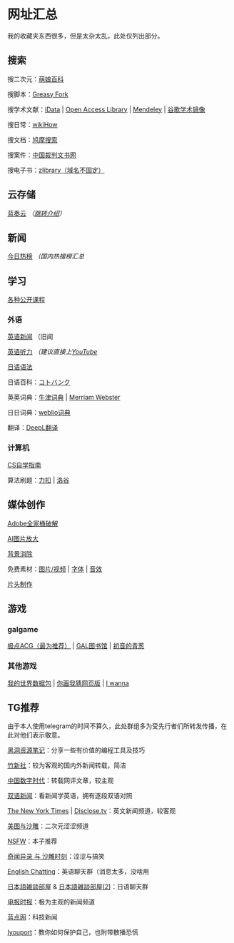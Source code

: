 # 网址汇总
我的收藏夹东西很多，但是太杂太乱，此处仅列出部分。
## 搜索
搜二次元：[萌娘百科](https://zh.moegirl.org.cn/Mainpage)

搜脚本：[Greasy Fork](https://greasyfork.org/zh-CN)

搜学术文献：[iData](https://www.cn-ki.net/) | [Open Access Library](https://www.oalib.com/) | [Mendeley](https://www.mendeley.com/) | [谷歌学术镜像](http://scholar.scqylaw.com/)

搜日常：[wikiHow](https://zh.wikihow.com/%E9%A6%96%E9%A1%B5)

搜文档：[鸠摩搜索](https://www.jiumodiary.com/)

搜案件：[中国裁判文书网](https://wenshu.court.gov.cn/)

搜电子书：[zlibrary（域名不固定）](https://zh.usa1lib.org/)

## 云存储

[蓝奏云](https://wwa.lanzoui.com/) *（[跳转介绍](recommend_packages.md/#蓝奏云)）*

## 新闻

[今日热榜](https://tophub.today/) *（国内热搜榜汇总*

## 学习

[各种公开课程](https://docs.qq.com/sheet/DRU5MWHZCTHFGQnhM?tab=qb1sze)

### 外语

[英语新闻](https://breakingnewsenglish.com/) <span class="heimu" title="你知道的太多了">（旧闻</span>

[英语听力](http://dict.eudic.net/ting) *（建议直接上[YouTube](http://youtube.com/)*

[日语语法](https://nihongonosensei.net/)

日语百科：[コトバンク](https://kotobank.jp/)

英英词典：[牛津词典](https://www.oxfordlearnersdictionaries.com/) | [Merriam Webster](https://www.merriam-webster.com/dictionary/)

日日词典：[weblio词典](https://www.weblio.jp/)

翻译：[DeepL翻译](https://www.deepl.com/translator)

### 计算机

[CS自学指南](https://csdiy.wiki/)

算法刷题：[力扣](https://leetcode-cn.com/problemset/all/) | [洛谷](https://www.luogu.com.cn/)

## 媒体创作

[Adobe全家桶破解](https://www.yuque.com/books/share/0724a9b2-dd68-45aa-8486-02525a30c775)

[AI图片放大](https://bigjpg.com/)

[背景消除](https://www.remove.bg/zh)

免费素材：[图片/视频](https://www.pexels.com/zh-cn/) | [字体](https://www.zitijia.com/) | [音效](https://www.conservethesound.de/)

[片头制作](https://panzoid.com/)

## 游戏

### galgame

[极点ACG（最为推荐）](https://lspgal.com/) | [GAL图书馆](https://galgame.pw/) | [初音的青葱](https://www.yygal.com/)

### 其他游戏

[我的世界数据包](https://www.planetminecraft.com/data-packs) | [你画我猜网页版](https://gartic.io/) | [I wanna](https://delicious-fruit.com/ratings/full.php?q=ALL)

## TG推荐
由于本人使用telegram的时间不算久，此处群组多为受先行者们所转发传播，在此对他们表示敬意。

[黑洞资源笔记](https://t.me/tieliu)：分享一些有价值的编程工具及技巧

[竹新社](https://t.me/tnews365)：较为客观的国内外新闻转载，简洁

[中国数字时代](https://t.me/cdtchinesefeed)：转载网评文章，较主观

[双语新闻](https://t.me/shuangyunews_rss)：看新闻学英语，拥有逐段双语对照

[The New York Times](https://t.me/nytimes) | [Disclose.tv](https://t.me/disclosetv)：英文新闻频道，较客观

[美图与沙雕](https://t.me/shadiaotu)：二次元涩涩频道

[NSFW](https://t.me/qingan567)：本子推荐

[奇闻异录 与 沙雕时刻](https://t.me/wtmsd)：涩涩与搞笑

[English Chatting](https://t.me/English_chatting_club)：英语聊天群（消息太多，没啥用

[日本語雑談部屋](https://t.me/onseizatudan) & [日本語雑談部屋(2)](https://t.me/nihongo_practice)：日语聊天群

[电报时报](https://t.me/times001)：极为主观的新闻频道

[蓝点网](https://t.me/landiansub)：科技新闻

[Iyouport](https://t.me/iyouport)：教你如何保护自己，也附带散播恐慌